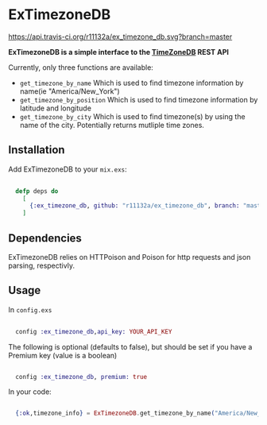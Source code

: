 # ExTimezoneDB

https://api.travis-ci.org/r11132a/ex_timezone_db.svg?branch=master

**ExTimezoneDB is a simple interface to the [TimeZoneDB](https://www.timezonedb.com) REST API**

Currently, only three functions are available:
* `get_timezone_by_name` Which is used to find timezone information by name\(ie "America/New\_York"\)
* `get_timezone_by_position` Which is used to find timezone information by latitude and longitude
* `get_timezone_by_city` Which is used to find timezone(s) by using the name of
the city.  Potentially returns mutliple time zones.

## Installation

Add ExTimezoneDB to your `mix.exs`:

```elixir
  
  defp deps do
    [
      {:ex_timezone_db, github: "r11132a/ex_timezone_db", branch: "master"}
    ]

```

## Dependencies

ExTimezoneDB relies on HTTPoison and Poison for http requests and json parsing, respectivly.


## Usage

In `config.exs`
```elixir
  
  config :ex_timezone_db,api_key: YOUR_API_KEY

```
The following is optional (defaults to false), but should be set if you have
a Premium key (value is a boolean)
```elixir

  config :ex_timezone_db, premium: true

```

In your code:

```elixir

  {:ok,timezone_info} = ExTimezoneDB.get_timezone_by_name("America/New_York")

```

